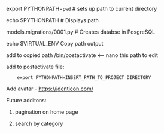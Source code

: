 export PYTHONPATH=`pwd` # sets up path to current directory

echo $PYTHONPATH # Displays path

models.migrations/0001.py # Creates databse in PosgreSQL


echo $VIRTUAL_ENV
    Copy path output

add to copied path /bin/postactivate <-- nano this path to edit

add to postactivate file:

        export PYTHONPATH=INSERT_PATH_TO_PROJECT DIRECTORY

Add avatar - https://jdenticon.com/

Future additons:

1. pagination on home page

2. search by category
